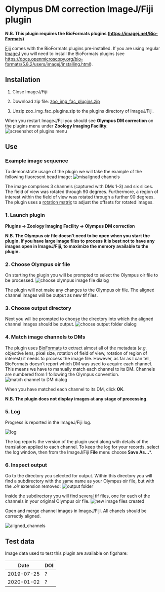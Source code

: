 # Olympus DM correction ImageJ/Fiji plugin

**N.B. This plugin requires the BioFormats plugins (https://imagej.net/Bio-Formats)**

[Fiji](https://imagej.net/Fiji) comes with the BioFormats plugins pre-installed. If you are using regular [ImageJ](https://imagej.net) you will need to install the BioFormats plugins (see https://docs.openmicroscopy.org/bio-formats/5.8.2/users/imagej/installing.html).

## Installation
1. Close ImageJ/Fiji

2. Download zip file: [zoo_img_fac_plugins.zip](https://github.com/WaylandM/dichroic-mirror-offsets/blob/master/fiji_plugins/zoo_img_fac_plugins.zip?raw=true)

3. Unzip zoo_img_fac_plugins.zip to the plugins directory of ImageJ/Fiji.

When you restart ImageJ/Fiji you should see **Olympus DM correction** on the plugins menu under **Zoology Imaging Facility**:
![screenshot of plugins menu](img/plugin_menu_item.png)

## Use

### Example image sequence
To demonstrate usage of the plugin we will take the example of the following fluoresent bead image:
![misaligned channels](img/misaligned_channels.png)

The image comprises 3 channels (captured with DMs 1-3) and six slices. The field of view was rotated through 90 degrees. Furthermore, a region of interest within the field of view was rotated through a further 90 degrees. The plugin uses a [rotation matrix](https://en.wikipedia.org/wiki/Rotation_matrix) to adjust the offsets for rotated images.

### 1. Launch plugin
**Plugins -> Zoology Imaging Facility -> Olympus DM correction**

**N.B. The Olympus oir file doesn't need to be open when you start the plugin. If you have large image files to process it is best not to have any images open in ImageJ/Fiji, to maximize the memory available to the plugin.**

### 2. Choose Olympus oir file 
On starting the plugin you will be prompted to select the Olympus oir file to be processed.
![choose olympus image file dialog](img/choose_olympus_oir_file.png)

The plugin will not make any changes to the Olympus oir file. The aligned channel images will be output as new tif files.

### 3. Choose output directory
Next you will be prompted to choose the directory into which the aligned channel images should be output.
![choose output folder dialog](img/choose_output_folder.png)

### 4. Match image channels to DMs
The plugin uses [BioFormats](https://www.openmicroscopy.org/bio-formats/) to extract almost all of the metadata (*e.g.* objective lens, pixel size, rotation of field of view, rotation of region of interest) it needs to process the image file. However, as far as I can tell, BioFormats doesn't report which DM was used to acquire each channel. This means we have to manually match each channel to its DM. Channels are numbered from 1 following the Olympus convention.
![match channel to DM dialog](img/match_channel_to_DM.png)

When you have matched each channel to its DM, click **OK**. 

**N.B. The plugin does not display images at any stage of processing.**

### 5. Log
Progress is reported in the ImageJ/Fiji log.

![log](img/log.png)

The log reports the version of the plugin used along with details of the translation applied to each channel. To keep the log for your records, select the log window, then from the ImageJ/Fiji **File** menu choose **Save As...***.

### 6. Inspect output
Go to the directory you selected for output. Within this directory you will find a subdirectory with the same name as your Olympus oir file, but with the *.oir* extension removed:
![output folder](img/output_folder.png)

Inside the subdirectory you will find several tif files, one for each of the channels in your original Olympus oir file.
![new image files created](img/files_created.png)

Open and merge channel images in ImageJ/Fiji. All chanels should be correctly aligned.

![aligned_channels](img/aligned_channels.png)

## Test data
Image data used to test this plugin are available on figshare:

| Date | DOI |
|---|---|
| 2019-07-25 | ? |
| 2020-01-02 | ? |

